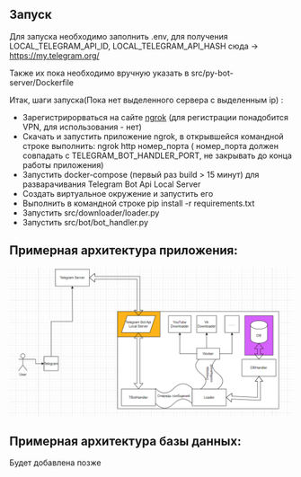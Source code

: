 ## Запуск

Для запуска необходимо заполнить .env, для получения LOCAL_TELEGRAM_API_ID, LOCAL_TELEGRAM_API_HASH сюда -> https://my.telegram.org/

Также их пока необходимо вручную указать в src/py-bot-server/Dockerfile

Итак, шаги запуска(Пока нет выделенного сервера с выделенным ip) :

* Зарегистрирорваться на сайте [ngrok](https://ngrok.com/) (для регистрации понадобится VPN, для использования - нет)
* Скачать и запустить приложение ngrok, в открывшейся командной строке выполнить: ngrok http номер_порта ( номер_порта должен
  совпадать с TELEGRAM_BOT_HANDLER_PORT, не закрывать до конца работы приложения)
* Запустить docker-compose (первый раз build > 15 минут) для разварачивания Telegram Bot Api Local Server
* Создать виртуальное окружение и запустить его
* Выполнить в командной строке pip install -r requirements.txt
* Запустить src/downloader/loader.py
* Запустить src/bot/bot_handler.py

## Примерная архитектура приложения:

![Архитектура](assets/img.png)

## Примерная архитектура базы данных:
Будет добавлена позже
